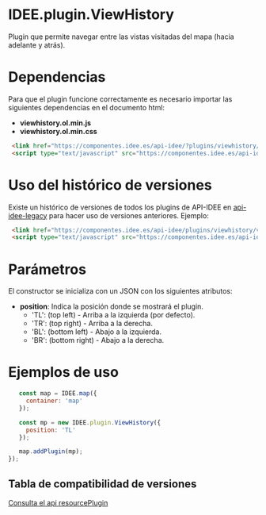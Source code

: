 # IDEE.plugin.ViewHistory

Plugin que permite navegar entre las vistas visitadas del mapa (hacia adelante y atrás).

# Dependencias

Para que el plugin funcione correctamente es necesario importar las siguientes dependencias en el documento html:

- **viewhistory.ol.min.js**
- **viewhistory.ol.min.css**


```html
 <link href="https://componentes.idee.es/api-idee/?plugins/viewhistory/viewhistory.ol.min.css" rel="stylesheet" />
 <script type="text/javascript" src="https://componentes.idee.es/api-idee/plugins/viewhistory/viewhistory.ol.min.js"></script>
```

# Uso del histórico de versiones

Existe un histórico de versiones de todos los plugins de API-IDEE en [api-idee-legacy](https://github.com/Desarrollos-IDEE/API-IDEE/tree/master/api-idee-legacy/plugins) para hacer uso de versiones anteriores.
Ejemplo:
```html
 <link href="https://componentes.idee.es/api-idee/plugins/viewhistory/viewhistory-1.0.0.ol.min.css" rel="stylesheet" />
 <script type="text/javascript" src="https://componentes.idee.es/api-idee/plugins/viewhistory/viewhistory-1.0.0.ol.min.js"></script>
```


# Parámetros

El constructor se inicializa con un JSON con los siguientes atributos:

- **position**: Indica la posición donde se mostrará el plugin.
  - 'TL': (top left) - Arriba a la izquierda (por defecto).
  - 'TR': (top right) - Arriba a la derecha.
  - 'BL': (bottom left) - Abajo a la izquierda.
  - 'BR': (bottom right) - Abajo a la derecha.

# Ejemplos de uso

```javascript
   const map = IDEE.map({
     container: 'map'
   });

   const mp = new IDEE.plugin.ViewHistory({
     position: 'TL'
   });

   map.addPlugin(mp);
});
```  

## Tabla de compatibilidad de versiones   
[Consulta el api resourcePlugin](https://componentes.idee.es/api-idee/api/actions/resourcesPlugins?name=viewhistory)

